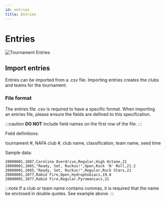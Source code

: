 ```yaml
---
id: entries
title: Entries
---
```


# Entries

![Tournament Entries](/img/tournament-entries-main.png)

## Import entries

Entries can be imported from a .csv file. Importing entries creates the clubs and teams for the tournament.

### File format

The entries file .csv is required to have a specific format. When importing an entries file, please ensure the fields are defined to this specification.

:::caution
**DO NOT** include field names on the first row of the file.
:::

Field definitions:

tournament #, NAFA club #, club name, classification, team name, seed time

Sample data:

```
20000001,1087,Carolina Overdrive,Regular,High Octane,21
20000001,1085,"Ready, Set, Ruckus!",Open,Ruck 'N' Roll,21.2
20000001,1085,"Ready, Set, Ruckus!",Regular,Ruck Stars,21
20000001,1077,Rabid Fire,Open,Hydrophobiacs,19.8
20000001,1077,Rabid Fire,Regular,Pyromaniacs,21
```

:::note
If a club or team name contains commas, it is required that the name be enclosed in double quotes. See example above.
:::

